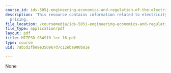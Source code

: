 ```yaml
---
course_id: ids-505j-engineering-economics-and-regulation-of-the-electric-power-sector-spring-2010
description: 'This resource contains information related to electricity transmission:
  pricing.  '
file_location: /coursemedia/ids-505j-engineering-economics-and-regulation-of-the-electric-power-sector-spring-2010/7ab5d2fbe9e350967d7c12eba900b81e_MITESD_934S10_lec_16.pdf
file_type: application/pdf
layout: pdf
title: MITESD_934S10_lec_16.pdf
type: course
uid: 7ab5d2fbe9e350967d7c12eba900b81e

---
```

None